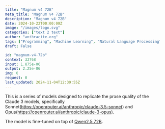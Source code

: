 ```yaml
---
title: "Magnum v4 72B"
meta_title: "Magnum v4 72B"
description: "Magnum v4 72B"
date: 2024-10-22T00:00:00Z
image: "/images/logo.svg"
categories: ["text 2 text"]
author: "anthracite-org"
tags: ["Programming", "Machine Learning", "Natural Language Processing", "Generative AI", "Chatbots"]
draft: False

id: "magnum-v4-72b"
context: 32768
input: 1.875e-06
output: 2.25e-06
img: 0
request: 0
last_updated: 2024-11-04T12:39:55Z
---
```


This is a series of models designed to replicate the prose quality of the Claude 3 models, specifically Sonnet(https://openrouter.ai/anthropic/claude-3.5-sonnet) and Opus(https://openrouter.ai/anthropic/claude-3-opus).

The model is fine-tuned on top of [Qwen2.5 72B](https://openrouter.ai/qwen/qwen-2.5-72b-instruct).

